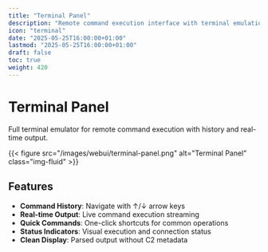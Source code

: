 ```yaml
---
title: "Terminal Panel"
description: "Remote command execution interface with terminal emulation"
icon: "terminal"
date: "2025-05-25T16:00:00+01:00"
lastmod: "2025-05-25T16:00:00+01:00"
draft: false
toc: true
weight: 420
---
```


# Terminal Panel

Full terminal emulator for remote command execution with history and real-time output.

{{< figure src="/images/webui/terminal-panel.png" alt="Terminal Panel" class="img-fluid" >}}

## Features

- **Command History**: Navigate with ↑/↓ arrow keys
- **Real-time Output**: Live command execution streaming
- **Quick Commands**: One-click shortcuts for common operations
- **Status Indicators**: Visual execution and connection status
- **Clean Display**: Parsed output without C2 metadata 